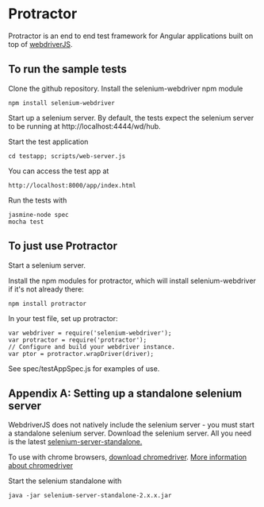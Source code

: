 Protractor
==========

Protractor is an end to end test framework for Angular applications built on top of [webdriverJS](https://code.google.com/p/selenium/wiki/WebDriverJs). 

To run the sample tests
-----------------------

Clone the github repository. Install the selenium-webdriver npm module

    npm install selenium-webdriver

Start up a selenium server. By default, the tests expect the selenium server to be running at http://localhost:4444/wd/hub.

Start the test application

    cd testapp; scripts/web-server.js

You can access the test app at

    http://localhost:8000/app/index.html

Run the tests with

    jasmine-node spec
    mocha test

To just use Protractor
----------------------

Start a selenium server.

Install the npm modules for protractor, which will install selenium-webdriver if it's not already there:

    npm install protractor

In your test file, set up protractor:

    var webdriver = require('selenium-webdriver');
    var protractor = require('protractor');
    // Configure and build your webdriver instance.
    var ptor = protractor.wrapDriver(driver);

See spec/testAppSpec.js for examples of use.

Appendix A: Setting up a standalone selenium server
---------------------------------------------------

WebdriverJS does not natively include the selenium server - you must start a standalone selenium server.
Download the selenium server. All you need is the latest [selenium-server-standalone.](https://code.google.com/p/selenium/downloads/list)

To use with chrome browsers, [download chromedriver](https://code.google.com/p/chromedriver/downloads/list).
[More information about chromedriver](https://code.google.com/p/selenium/wiki/ChromeDriver)

Start the selenium standalone with 

    java -jar selenium-server-standalone-2.x.x.jar

